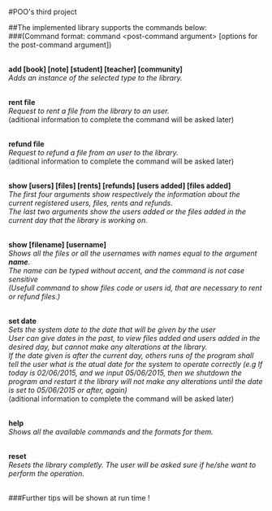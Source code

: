 #POO's third project

##The implemented library supports the commands below:<br>
###(Command format: command \<post-command argument\> [options for the post-command argument])<br><br>

**add <type> [book] [note] [student] [teacher] [community]**<br>
*Adds an instance of the selected type to the library.*<br><br>

**rent file**<br>
*Request to rent a file from the library to an user.*<br>
(aditional information to complete the command will be asked later)<br><br>

**refund file**<br>
*Request to refund a file from an user to the library.*<br>
(aditional information to complete the command will be asked later)<br><br>

**show <type> [users] [files] [rents] [refunds] [users added] [files added]**<br>
*The first four arguments show respectively the information about the current registered users, files, rents and refunds.*<br>
*The last two arguments show the users added or the files added in the current day that the library is working on.*<br><br>

**show [filename] [username] <name>**<br>
*Shows all the files or all the usernames with names equal to the argument **name**.*<br>
*The name can be typed without accent, and the command is not case sensitive*<br>
*(Usefull command to show files code or users id, that are necessary to rent or refund files.)*<br><br>

**set date**<br>
*Sets the system date to the date that will be given by the user*<br>
*User can give dates in the past, to view files added and users added in the desired day, but cannot make any alterations at the library.*<br>
*If the date given is after the current day, others runs of the program shall tell the user what is the atual date for the system to operate correctly (e.g If today is 02/06/2015, and we input 05/06/2015, then we shutdown the program  and restart it the library will not make any alterations until the date is set to 05/06/2015 or after, again)*<br>
(aditional information to complete the command will be asked later)<br><br>

**help**<br>
*Shows all the available commands and the formats for them.*<br><br>

**reset**<br>
*Resets the library completly. The user will be asked sure if he/she want to perform the operation.*<br><br>

###Further tips will be shown at run time !

